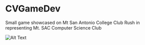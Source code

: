 # CVGameDev
 Small game showcased on Mt San Antonio College Club Rush in representing Mt. SAC Computer Science Club

![Alt Text](https://media.giphy.com/media/a16C3hEnzNVsNp4PoQ/giphy.gif)
